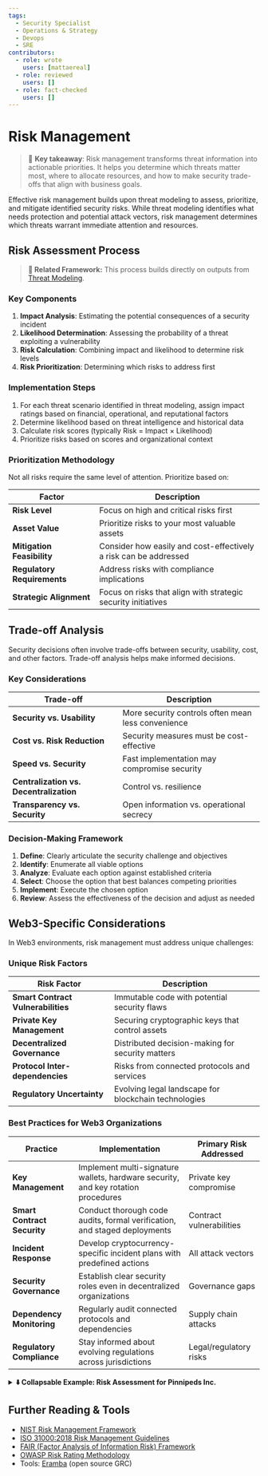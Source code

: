 ```yaml
---
tags:
  - Security Specialist
  - Operations & Strategy
  - Devops
  - SRE
contributors:
  - role: wrote
    users: [mattaereal]
  - role: reviewed
    users: []
  - role: fact-checked
    users: []
---
```


# Risk Management

> 🔑 **Key takeaway**: Risk management transforms threat information into actionable priorities. It helps you determine which threats matter most, where to allocate resources, and how to make security trade-offs that align with business goals.

Effective risk management builds upon threat modeling to assess, prioritize, and mitigate identified security risks. While threat modeling identifies what needs protection and potential attack vectors, risk management determines which threats warrant immediate attention and resources.

## Risk Assessment Process

<!-- ![Risk Management Process](../assets/risk-management-process.png) -->

> **🔗 Related Framework:** This process builds directly on outputs from [Threat Modeling](./threat-modeling-overview.md).

### Key Components

1. **Impact Analysis**: Estimating the potential consequences of a security incident
2. **Likelihood Determination**: Assessing the probability of a threat exploiting a vulnerability
3. **Risk Calculation**: Combining impact and likelihood to determine risk levels
4. **Risk Prioritization**: Determining which risks to address first

### Implementation Steps

1. For each threat scenario identified in threat modeling, assign impact ratings based on financial, operational, and reputational factors
2. Determine likelihood based on threat intelligence and historical data
3. Calculate risk scores (typically Risk = Impact × Likelihood)
4. Prioritize risks based on scores and organizational context

### Prioritization Methodology

Not all risks require the same level of attention. Prioritize based on:

| Factor | Description |
|--------|-------------|
| **Risk Level** | Focus on high and critical risks first |
| **Asset Value** | Prioritize risks to your most valuable assets |
| **Mitigation Feasibility** | Consider how easily and cost-effectively a risk can be addressed |
| **Regulatory Requirements** | Address risks with compliance implications |
| **Strategic Alignment** | Focus on risks that align with strategic security initiatives |

## Trade-off Analysis

Security decisions often involve trade-offs between security, usability, cost, and other factors. Trade-off analysis helps make informed decisions.

### Key Considerations

| Trade-off | Description |
|-----------|-------------|
| **Security vs. Usability** | More security controls often mean less convenience |
| **Cost vs. Risk Reduction** | Security measures must be cost-effective |
| **Speed vs. Security** | Fast implementation may compromise security |
| **Centralization vs. Decentralization** | Control vs. resilience |
| **Transparency vs. Security** | Open information vs. operational secrecy |

### Decision-Making Framework

1. **Define**: Clearly articulate the security challenge and objectives
2. **Identify**: Enumerate all viable options
3. **Analyze**: Evaluate each option against established criteria
4. **Select**: Choose the option that best balances competing priorities
5. **Implement**: Execute the chosen option
6. **Review**: Assess the effectiveness of the decision and adjust as needed

## Web3-Specific Considerations

In Web3 environments, risk management must address unique challenges:

### Unique Risk Factors

| Risk Factor | Description |
|-------------|-------------|
| **Smart Contract Vulnerabilities** | Immutable code with potential security flaws |
| **Private Key Management** | Securing cryptographic keys that control assets |
| **Decentralized Governance** | Distributed decision-making for security matters |
| **Protocol Inter-dependencies** | Risks from connected protocols and services |
| **Regulatory Uncertainty** | Evolving legal landscape for blockchain technologies |

### Best Practices for Web3 Organizations

| Practice | Implementation | Primary Risk Addressed |
|----------|----------------|------------------------|
| **Key Management** | Implement multi-signature wallets, hardware security, and key rotation procedures | Private key compromise |
| **Smart Contract Security** | Conduct thorough code audits, formal verification, and staged deployments | Contract vulnerabilities |
| **Incident Response** | Develop cryptocurrency-specific incident plans with predefined actions | All attack vectors |
| **Security Governance** | Establish clear security roles even in decentralized organizations | Governance gaps |
| **Dependency Monitoring** | Regularly audit connected protocols and dependencies | Supply chain attacks |
| **Regulatory Compliance** | Stay informed about evolving regulations across jurisdictions | Legal/regulatory risks |

<details>
<summary><strong>⬇️ Collapsable Example: Risk Assessment for Pinnipeds Inc.</strong></summary>

### Pinnipeds Inc. Risk Assessment

Building on the threat vectors identified during threat modeling, Pinnipeds Inc. conducted a risk assessment:

#### Risk Calculation Methodology

| Rating | Impact | Likelihood |
|--------|--------|------------|
| **1** | Minimal | Rare |
| **2** | Minor | Unlikely |
| **3** | Moderate | Possible |
| **4** | Major | Likely |
| **5** | Severe | Almost Certain |

**Formula: Risk Score = Impact × Likelihood**

#### High Risk Threats (Score 15-25)

| Threat Scenario | Likelihood | Impact | Risk Score | Reasoning |
|-----------------|------------|--------|------------|-----------|
| Treasury wallet compromise | 4 | 5 | 20 | High impact due to direct financial loss; relatively high likelihood given frequency of attacks on crypto companies |
| Source code theft | 3 | 5 | 15 | High impact due to IP loss and potential backdoor insertion; medium likelihood based on industry intelligence |
| Phishing of employees | 5 | 3 | 15 | Medium impact as most employees have limited access; very high likelihood based on attack trends |

#### Medium Risk Threats (Score 8-14)

| Threat Scenario | Likelihood | Impact | Risk Score | Reasoning |
|-----------------|------------|--------|------------|-----------|
| Client data breach | 3 | 4 | 12 | Major impact to reputation; moderate likelihood based on API exposure |
| DDoS on infrastructure | 4 | 3 | 12 | Moderate impact on operations; likely to occur given industry trends |
| AWS credentials leaked | 2 | 5 | 10 | Severe impact if exploited; unlikely due to current controls |

#### Mitigation Decision Process

| Factor | Approach |
|--------|----------|
| **Resource allocation** | 60% of security budget allocated to high-risk threats |
| **Implementation timeline** | High-risk mitigations scheduled for completion within 30 days |
| **Control selection criteria** | Controls evaluated based on cost, operational impact, effectiveness, and implementation time |

This risk-based approach allowed Pinnipeds Inc. to make informed decisions about which security controls to implement first, focusing resources where they would have the greatest risk-reduction impact.

</details>

## Further Reading & Tools

- [NIST Risk Management Framework](https://csrc.nist.gov/projects/risk-management)
- [ISO 31000:2018 Risk Management Guidelines](https://www.iso.org/standard/65694.html)
- [FAIR (Factor Analysis of Information Risk) Framework](https://www.fairinstitute.org/)
- [OWASP Risk Rating Methodology](https://owasp.org/www-community/OWASP_Risk_Rating_Methodology)
- Tools: [Eramba](https://www.eramba.org/) (open source GRC)